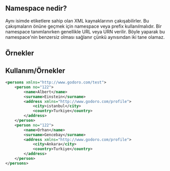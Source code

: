 
## Namespace nedir?

Aynı isimde etiketlere sahip olan XML kaynaklarının çakışabilirler. Bu çakışmaların önüne geçmek için namespace veya prefix kullanılmalıdır. 
Bir namespace tanımlanırken genellikle URL veya URN verilir. Böyle yaparak bu namespace'nin benzersiz olması sağlanır çünkü aynısından iki tane olamaz.
  

## Örnekler

## Kullanım/Örnekler

```xml
<persons xmlns="http://www.godoro.com/test">
	<person no="122">
		<name>Albert</name>
		<surname>Einstein</surname>
		<address xmlns="http://www.godoro.com/profile">
			<city>istanbul</city>
			<country>Turkiye</country>
		</address>
	</person>
	<person no="122">
		<name>Orhan</name>
		<surname>Gencebay</surname>
		<address xmlns="http://www.godoro.com/profile">
			<city>Ankara</city>
			<country>Turkiye</country>
		</address>
	</person>
</persons>

```

  